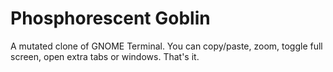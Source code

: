 # Phosphorescent Goblin

A mutated clone of GNOME Terminal. You can copy/paste, zoom, toggle full
screen, open extra tabs or windows. That's it.
